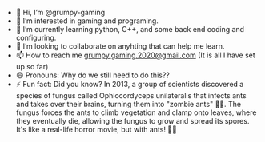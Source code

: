 - 👋 Hi, I’m @grumpy-gaming
- 👀 I’m interested in gaming and programing.
- 🌱 I’m currently learning python, C++, and some back end coding and configuring.
- 💞️ I’m looking to collaborate on anyhting that can help me learn.
- 📫 How to reach me grumpy.gaming.2020@gmail.com (It is all I have set up so far)
- 😄 Pronouns: Why do we still need to do this??
- ⚡ Fun fact: Did you know? In 2013, a group of scientists discovered a species of fungus called Ophiocordyceps unilateralis that infects ants and takes over their brains, turning them into "zombie ants" 🧟‍♂️. The fungus forces the ants to climb vegetation and clamp onto leaves, where they eventually die, allowing the fungus to grow and spread its spores. It's like a real-life horror movie, but with ants! 🐜😱

<!---
grumpy-gaming/grumpy-gaming is a ✨ special ✨ repository because its `README.md` (this file) appears on your GitHub profile.
You can click the Preview link to take a look at your changes.
--->
